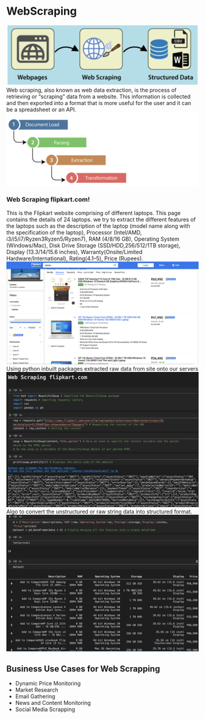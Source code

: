 # WebScraping
<img src="./scraping.png">
Web scraping, also known as web data extraction, is the process of retrieving or “scraping” data from a website. This information is collected and then exported into a format that is more useful for the user and it can be a spreadsheet or an API. 

<img src="./ScrapingProcess.png">

### Web Scraping flipkart.com!
This is the Flipkart website comprising of different laptops. This page contains the details of 24 laptops. we try to extract the different features of the laptops such as the description of the laptop (model name along with the specification of the laptop), Processor (Intel/AMD, i3/i5/i7/Ryzen3Ryzen5/Ryzen7), RAM (4/8/16 GB), Operating System (Windows/Mac), Disk Drive Storage (SSD/HDD,256/512/1TB storage), Display (13.3/14/15.6 inches), Warranty(Onsite/Limited Hardware/International), Rating(4.1–5), Price (Rupees).
<img src="./Flipkart.png">
Using python inbuilt packages extracted raw data from site onto our servers 
<img src="./flipkartscrap.png">
Algo to convert the unstructured or raw string data into structured format. 
<img src="./output.png">
## Business Use Cases for Web Scrapping 

- Dynamic Price Monitoring
- Market Research
- Email Gathering     
- News and Content Monitoring
- Social Media Scrapping           
